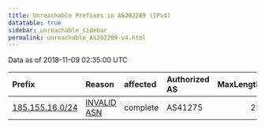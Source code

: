 ```yaml
---
title: Unreachable Prefixes in AS202289 (IPv4)
datatable: true
sidebar: unreachable_sidebar
permalink: unreachable_AS202289-v4.html
---
```


Data as of 2018-11-09 02:35:00 UTC


<div class="datatable-begin"></div>

| Prefix                                                   | Reason                                                                                                  | affected   | Authorized AS   |   MaxLength | Anchor                                         |   unreachable /24s |
|:---------------------------------------------------------|:--------------------------------------------------------------------------------------------------------|:-----------|:----------------|------------:|:-----------------------------------------------|-------------------:|
| [185.155.16.0/24](https://stat.ripe.net/185.155.16.0/24) | [INVALID ASN](https://rpki-validator.ripe.net/announcement-preview?asn=AS202289&prefix=185.155.16.0/24) | complete   | AS41275         |          22 | [RIPE](unreachable_RIPE_NCC_RPKI_Root-v4.html) |                  1 |

<div class="datatable-end"></div>